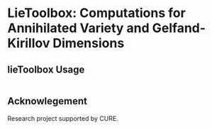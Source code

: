 # LieToolbox: Computations for Annihilated Variety and Gelfand-Kirillov Dimensions

## lieToolbox Usage

``` from weight import *
```

## Acknowlegement

Research project supported by CURE.